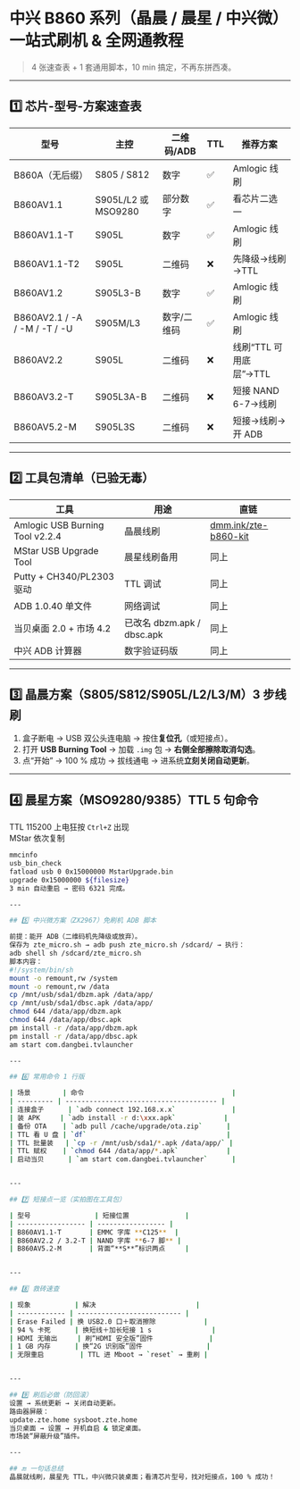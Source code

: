 # 中兴 B860 系列（晶晨 / 晨星 / 中兴微）一站式刷机 & 全网通教程  
> 4 张速查表 + 1 套通用脚本，10 min 搞定，不再东拼西凑。

---

## 1️⃣ 芯片-型号-方案速查表
| 型号 | 主控 | 二维码/ADB | TTL | 推荐方案 |
|---|---|---|---|---|
| B860A（无后缀） | S805 / S812 | 数字 | ✅ | Amlogic 线刷 |
| B860AV1.1 | S905L/L2 或 MSO9280 | 部分数字 | ✅ | 看芯片二选一 |
| B860AV1.1-T | S905L | 数字 | ✅ | Amlogic 线刷 |
| B860AV1.1-T2 | S905L | 二维码 | ❌ | 先降级→线刷→TTL |
| B860AV1.2 | S905L3-B | 数字 | ✅ | Amlogic 线刷 |
| B860AV2.1 / -A / -M / -T / -U | S905M/L3 | 数字/二维码 | ✅ | Amlogic 线刷 |
| B860AV2.2 | S905L | 二维码 | ❌ | 线刷“TTL 可用底层”→TTL |
| B860AV3.2-T | S905L3A-B | 二维码 | ❌ | 短接 NAND 6-7→线刷 |
| B860AV5.2-M | S905L3S | 二维码 | ❌ | 短接→线刷→开 ADB |

---

## 2️⃣ 工具包清单（已验无毒）
| 工具 | 用途 | 直链 |
|---|---|---|
| Amlogic USB Burning Tool v2.2.4 | 晶晨线刷 | [dmm.ink/zte-b860-kit](https://dmm.ink/zte-b860-kit) |
| MStar USB Upgrade Tool | 晨星线刷备用 | 同上 |
| Putty + CH340/PL2303 驱动 | TTL 调试 | 同上 |
| ADB 1.0.40 单文件 | 网络调试 | 同上 |
| 当贝桌面 2.0 + 市场 4.2 | 已改名 dbzm.apk / dbsc.apk | 同上 |
| 中兴 ADB 计算器 | 数字验证码版 | 同上 |

---

## 3️⃣ 晶晨方案（S805/S812/S905L/L2/L3/M）3 步线刷
1. 盒子断电 → USB 双公头连电脑 → 按住**复位孔**（或短接点）。  
2. 打开 **USB Burning Tool** → 加载 `.img` 包 → **右侧全部擦除取消勾选**。  
3. 点“开始” → 100 % 成功 → 拔线通电 → 进系统**立刻关闭自动更新**。

---

## 4️⃣ 晨星方案（MSO9280/9385）TTL 5 句命令
TTL 115200 上电狂按 `Ctrl+Z` 出现  
MStar
依次复制
```bash
mmcinfo
usb_bin_check
fatload usb 0 0x15000000 MstarUpgrade.bin
upgrade 0x15000000 ${filesize}
3 min 自动重启 → 密码 6321 完成。

---

## 5️⃣ 中兴微方案（ZX2967）免刷机 ADB 脚本

前提：能开 ADB（二维码机先降级或放弃）。
保存为 zte_micro.sh → adb push zte_micro.sh /sdcard/ → 执行：
adb shell sh /sdcard/zte_micro.sh
脚本内容：
#!/system/bin/sh
mount -o remount,rw /system
mount -o remount,rw /data
cp /mnt/usb/sda1/dbzm.apk /data/app/
cp /mnt/usb/sda1/dbsc.apk /data/app/
chmod 644 /data/app/dbzm.apk
chmod 644 /data/app/dbsc.apk
pm install -r /data/app/dbzm.apk
pm install -r /data/app/dbsc.apk
am start com.dangbei.tvlauncher

---

## 6️⃣ 常用命令 1 行版

| 场景        | 命令                                     |
| --------- | -------------------------------------- |
| 连接盒子      | `adb connect 192.168.x.x`              |
| 装 APK     | `adb install -r d:\xxx.apk`            |
| 备份 OTA    | `adb pull /cache/upgrade/ota.zip`      |
| TTL 看 U 盘 | `df`                                   |
| TTL 批量装   | `cp -r /mnt/usb/sda1/*.apk /data/app/` |
| TTL 赋权    | `chmod 644 /data/app/*.apk`            |
| 启动当贝      | `am start com.dangbei.tvlauncher`      |


---

## 7️⃣ 短接点一览（实拍图在工具包）

| 型号                | 短接位置              |
| ----------------- | ----------------- |
| B860AV1.1-T       | EMMC 字库 **C125**  |
| B860AV2.2 / 3.2-T | NAND 字库 **6-7 脚** |
| B860AV5.2-M       | 背面“**S**”标识两点     |


---

## 8️⃣ 救砖速查

| 现象           | 解决                         |
| ------------ | -------------------------- |
| Erase Failed | 换 USB2.0 口＋取消擦除            |
| 94 % 卡死      | 换短线＋加长短接 1 s               |
| HDMI 无输出     | 刷“HDMI 安全版”固件              |
| 1 GB 内存      | 换“2G 识别版”固件                |
| 无限重启         | TTL 进 Mboot → `reset` → 重刷 |


---

## 9️⃣ 刷后必做（防回滚）
设置 → 系统更新 → 关闭自动更新。
路由器屏蔽：
update.zte.home sysboot.zte.home
当贝桌面 → 设置 → 开机自启 & 锁定桌面。
市场装“屏蔽升级”插件。

---

## 🔚 一句话总结
晶晨就线刷，晨星先 TTL，中兴微只装桌面；看清芯片型号，找对短接点，100 % 成功！
